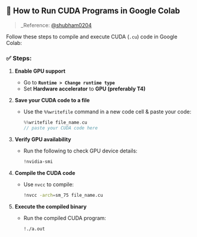 ## 🚀 How to Run CUDA Programs in Google Colab

> _Reference: [@shubham0204](https://github.com/shubham0204/PICT_Coursework/blob/lp-5/04_CUDA/CUDA_Compile_Commands.ipynb)

Follow these steps to compile and execute CUDA (`.cu`) code in Google Colab:

### ✅ Steps:

1. **Enable GPU support**
   - Go to **`Runtime > Change runtime type`**
   - Set **Hardware accelerator** to **GPU (preferably T4)**

2. **Save your CUDA code to a file**
   - Use the `%%writefile` command in a new code cell & paste your code:
     ```cpp
     %%writefile file_name.cu
     // paste your CUDA code here
     ```

3. **Verify GPU availability**
   - Run the following to check GPU device details:
     ```bash
     !nvidia-smi
     ```

4. **Compile the CUDA code**
   - Use `nvcc` to compile:
     ```bash
     !nvcc -arch=sm_75 file_name.cu
     ```

5. **Execute the compiled binary**
   - Run the compiled CUDA program:
     ```bash
     !./a.out
     ```
